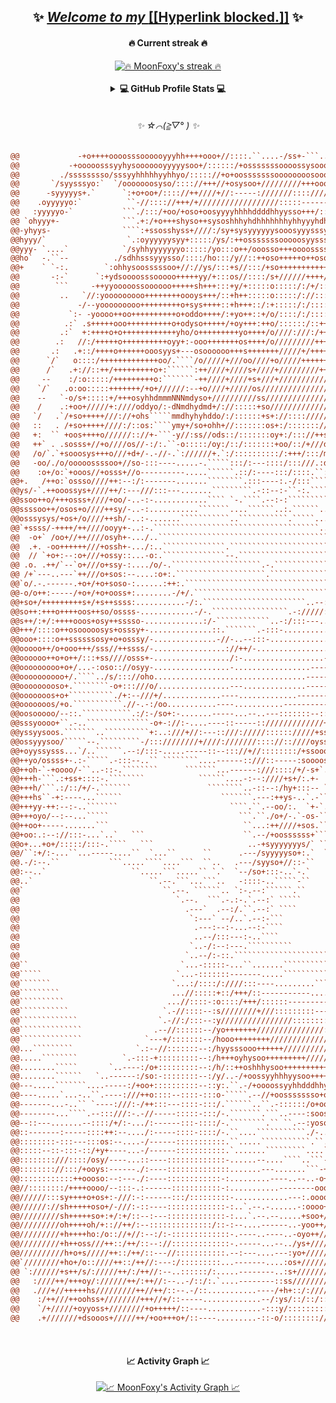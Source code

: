 <!-- **MoonFoxy/MoonFoxy** is a ✨ _special_ ✨ repository because its `README.md` (this file) appears on my GitHub profile. -->

<h2 align="center">✨ <a href="https://foxy.moe"><em>Welcome to my </em>[[Hyperlink blocked.]]</a> ✨</h2>

<!-- COLOR
"monokai-metallian" => [
  "background" => "#1F222E",
  "border" => "#FFFFFF",
  "currStreakLabel" => "#F85D7F",
  "currStreakNum" => "#F8D866",
  "dates" => "#9CA2B8",
  "fire" => "#FC9867",
  "ring" => "#FC9867",
  "sideLabels" => "#F85D7F",
  "sideNums" => "#F8D866",
  "stroke" => "#4A4F64"
]
-->
<h4 align="center">🔥 Current streak 🔥</h4>
<div align="center">
  <!-- CURRENT STREAK -->
  <a href="https://github.com/DenverCoder1/github-readme-streak-stats">
    <img title="🔥 Current streak 🔥"
         alt="🔥 MoonFoxy's streak 🔥"
         src="https://github-readme-streak-stats.herokuapp.com/?user=MoonFoxy&date_format=j%20M%5B%20Y%5D&theme=monokai-metallian&background=161B22&dates=FFFFFF&hide_border=true"
         />
  </a>
</div>

</br>

<details> 
  <summary align="center">
    <b>💻 GitHub Profile Stats 💻</b>
  </summary>
  
  </br>
  
  <!-- GITHUB STATS -->
  <div align="center">
    <a href="https://github.com/anuraghazra/github-readme-stats">
      <img title="🇦 Github Stats 🇦"
           alt="🇦 MoonFoxy's Github Stats 🇦"
           src="https://denvercoder1-github-readme-stats.vercel.app/api/?username=MoonFoxy&show_icons=true&count_private=true&bg_color=161B22&title_color=F85D7F&icon_color=F8D866&text_color=FFFFFF&hide_border=true"
           height="192px"
           />
    </a>
    <!-- TOP LANGUAGES -->
    <a href="https://github.com/anuraghazra/github-readme-stats">
      <img title="👅 Top Languages 👅"
           alt="👅 MoonFoxy's Top Languages 👅"
           src="https://github-readme-stats.vercel.app/api/top-langs/?username=MoonFoxy&langs_count=8&layout=compact&bg_color=161B22&title_color=F85D7F&icon_color=F8D866&text_color=FFFFFF&hide_border=true"
           height="192px"
           /> 
    </a>
  </div>
  <div align="center">
    <!-- WAKATIME -->
    <a href="https://github.com/anuraghazra/github-readme-stats">
      <img title="⌛ Wakatime Top Languages ⌛"
           alt="⌛ MoonFoxy's Wakatime Top Languages ⌛"
           src="https://github-readme-stats.vercel.app/api/wakatime?username=MoonFoxy&langs_count=10&layout=compact&bg_color=161B22&title_color=F85D7F&icon_color=F8D866&text_color=FFFFFF&hide_border=true"
           />
    </a>
  </div>
  
  </br>
  
  <p align="center">
    <b>Note:</b> Top languages is only a metric of the languages my public code consists of and <b>DOES NOT</b> reflect experience or skill level.
  </p>
</details>

</br>

<h6 align="center">✨ ☆⌒(≧▽​° ) ✨</h6>

<!-- IMAGE BEGINS HERE -->
``` diff
@@             -+o++++oooosssoooooyyyhh++++ooo+//::::.``....-/ss+-```...```                          :ossyyssoo++++++++++y++@@
@@           -+ooooosssyyhysooooooyyyyysoo+/::::::/+osssssssoooossysooooooooo+//-.                 -+oosyysoo+++++++++++oy+o@@
@@         ./sssssssso/sssyyhhhhhyyhhyo/::::://+o+oosssssssoooooooosooooooooooooooo+/:.          `/+osyhsoooo+++++++++++sooo@@
@@       `/syysssyo:`  `/ooooooosyso/:::://+++//+osysoo+/////////+++oooosssssooooooooooso/-`    .++oshdyooooo++++++oooosssoo@@
@@      -syyyyys+.`      `:+o+oo+/:::://++////+//:-----:///////:::://////+oossysoooooooooooo/:..+++sydyyoooooooooooooossyoos@@
@@    .oyyyyyo:`          ``-//:::://+++/+//////////////////:::::---------::://osssooooooo++so+o++osydyyooooooooooooossyssss@@
@@   :yyyyyo-`           ```./:::/+oo/+oso+oosyyyyhhhhddddhhyysso+++/::-...``....-/ssoooooo:/oyooooshhyyooooooooooooyyyyyss`@@
@@ `ohyyy+-              ```.+:/+o+++shyso++sysoshhhyhdhhhhhhhyhhyyyhdhyso/:-...```.:osoooo+::+ysooshhyyoooooooooosyyhysss. @@
@@-yhyys-                ````:+ssosshyss+////:/sy+sysyyyyyysooosyyysssyhhhyyyso/:-..`.:syooo:::/ssoshhyysoossyyyyyhhysooo`  @@
@@hyyy/`                  `.:oyyyyyysyy+:::::/ys/:++osssssssooooosyysssssyyysyyhhys+:-..+yso:::::oyshdhhhhhhhhhhhysooo+-`   @@
@@yyy- `....`            `/syhhyyyyyyyo:::::/yo:::o++/ooosso+++oooossssoo+ssysoooyhhyo+:-/yso::/::oyhdddddhhhhysoooo+:`  ``.@@
@@ho`  -.``--          ./sdhhsssyyysso/::::/ho:::/y//::++oso+++++o++osoo/:+syh+/:/syy//+o+:sy+:o/::ohyhhhssoooooooo:`  ./:``@@
@@+    ` `-:.        `:ohhysoosssssoo+//://ys/:::+s//:::/+so+++++++++++/:::osho+:::+s+:::oooss/sy/::syooooooooss+:`    +o-`.@@
@@       -:-`      `:+ydsoooosssooooo+++++yy/+:::os//::::/s+//////++++/::::/oyh++::::/:::/o/ss/yhy+:+ssooooosh/.      .:+:--@@
@@        ```     -++yyooooossoooooo+++++sh+++:::+y/+:::::o:::::/:/+/:::::::osh+o+::::::::+s/ooyhhho/sysosyyyyy-      +oo:--@@
@@         ..   `//:yooooooooo++++++++oooys+++/::+h++:::::o:::::/://::::::::osh+oo+:::::::/ss++syyyhssyyoyyyyyyy.    `ss+---@@
@@             -/--yooooooooo+++++++++o+sys++++::+h+++::/:+:::::/:/:::::::::ooho+oo+::::::/ossooosyyyyhyysyyhhhho    :ss:---@@
@@           `:- -yoooo++oo++++++++++o+oddo++++/:+yo++::+/o/::::/:/:::::++::ooho+ooo+++////+sssoooosyyyyhsyyhhhhd-  `os+----@@
@@          .:` .s+++++ooo++++++++++o+odyso+++++/+oy+++:++o/::::::/::++/++:/ooyo+oo+o+oo++++osssoooosyyyhhyyyhhhhh` :ss:---:@@
@@         .:`  +:++++o+o++++++++++++yho/o+++++++++yo++++/o////:///:/+++++//oohs++o+++++++oooossoooooyyyydysyhhhhm+`oso-://:@@
@@        .:   //:/+++++o++++++++++oyy+:-ooo+++++++os++++/o/////////++++++/++omy++o+++++++ooooossoooooyyydyssyhdhdh/os++:..`@@
@@       .:   .+::/++++o++++++ooosyys+---osoooooo+++s+++++++/////+/+++++++/++sdd+++o++++++++++oooooooooyyhhsosydddmso+:.``  @@
@@      `/`   o::::/+++++++++++++oo/.````/o/////+///oo////+o/////+++++++++++odshs++o++++++++++ooooooooosyyhyooyhyyhy+.`     @@
@@      /`   .+://::++/+++++++++o+:``````:++////+////s+////+/////////+++oossyh/oh++o++++++++++++oooooooosyhyosso+/sy+-      @@
@@     --    :/:o:::::/+++++++++o:```````-++////+////+s+///+/////////////+osho:ohyoo++++++++++++oooooooo+shhso+/+:hy:+.     @@
@@    `/`   .o:oo:::::+++++++/+o+//////:--+o////+/////os/////////////////++s+-`.+hossoo++++++++++oo+oooo/oyys/:-/:dh-+/     @@
@@    --   `-o/s+:::::+/+++osyhhdmmmNNNmdyso+//////////ss////////////////+o+:```:+s++ooso+++++++++oooooo+/shs:::/ohh-:+.    @@
@@    /    .:+oo+/////+:////oddyo/:-dNmdhydmd+/://:::::+so///////////////oo:`````:o+++++oo++++++++ooooooo:+hs:--/yyh/`+/    @@
@@   `/   .`/+so+++++///://+ohs`````mmdhyhyhddo/:/::::::+s+://:::://////oo/-..````/s+++++++++++++++oooooo::ys::+yyyyo :+.   @@
@@   ::   . /+so+++++////:/::os:````ymy+/so+ohh+//:::::::os+:/::::::://+sssssss+/--+s++++++++++++++osoooo::so+oyyyyys .+/   @@
@@   +:  `` +oos++++o//////:://+-```-y//:ss//ods::/:::::::oy+:/::://++sNMNdhhdNNNmdhhyso++++++++++++oso+/::+yooshyyyy  /+.  @@
@@   ++` . .sosss+//+o////os//-:/:.``-o:::::/oy:/::/:::::::+oo/::/+///dmmdhhhddmNNddNNho+++++++++++/+/o+:::/sooohyyyy  -+:  @@
@@   /o/`.`+sooosys+++o///+d+/-.-//-.`://////+.`:/::::::::::/:+++/:::/mdyo+o++oymm+-/hNmyo+++++++++::+:+/:+:sooohyyhy  `++` @@
@@   -oo/./o/ooooossssoo+//so-:::----.....-.`````:::/:---::::/:::///.:ds+/:so::sdd-``.mhoso+++++++/::+o:+oo/osooyyyhy   :+- @@
@@    :o+/o:`+ooos//+osss+//o----------.....``````.::/:----:::/::::.``:+//:::/+oh+``:ssos+///:::://::/so+ooo+sooyhyhs`  .+/ @@
@@+.   /++o:`ossso////++:--:/:-------.......````````.:::----:.-/:::````////::/+o:`.://--+ho++//:++//:/ossssooosoyhydo:  `++`@@
@@ys/-`.++ooossys+////++/:---///:::---.......`````````.-::--:-``-:.`````..----..-://-..-/sys+++/+o+++oososyysossyhhdoo-  /+.@@
@@ssoo++o/+++osss+////+oo/-..-:-............```` `-.````.--:-:`````````.......----....:-/+syso+++osooooooosyysosyhhho++` -+:@@
@@ssssoo++/osos+o////++sy/-..-:...........```````....``````..:.``````...........-....-:-//+hyyso++osooooooosyyssyyhs++/: `++@@
@@osssysys/+os+/o////++sh/-..:-.......```````````..```````````.`````...........-...../:-+/+yyyyssoosssooos+ossyyyyhoo++:. ++@@
@@`+ssss/-++++/++////ooyy+-..:-.`````````````````````````````````````.........---....////+o+hhyhyssosssoooooosssyysoo++:/`:+@@
@@  -o+` /oo+//++////osyh+-.../..``````````````````````````````````````............../o//+o-shyhhysssssssosooosoosyoso++-:-+@@
@@  .+. -oo++++++///+ossh+-.../:..``````````````.```````````````````````.............+o-+o:-/yhyhyysssssysssooosooyooooo-:-+@@
@@  // `+o+:--:o+///+ossy::...-o:.``````````````--.```````````````````````.........-+s++o:-/syyshyssyssssyyysooososyoo++/`/+@@
@@ .o. .++/`--`o+///o+ssy-:..../o/-.````````````````````.-.``````````````........::/+/+/../soyyohhyoosyssssyysooosoyoo+++`-+@@
@@ /+`---..---`++///o+sos:--....:o+:.````````````````````.````````````````-------.:s+/-..-o+ohy+shhs++ossssssyooossyooo++:`+@@
@@`o/.-.------.+o+/+o+soso-:......:++:.```````````````````````````````````````..:oo:.....-o+ohs++yhy++++osssssssooyysoo+++`-@@
@@-o/o++:-----/+o+/+o+ooss+:........-/+/.``````````````````````````````...--://+s/.......+++oho++odyo+++++ossssssssyyooo++..@@
@@+so+/+++++++++s+/+s++ssss:...........-/:.```````````````````````..--:///++/::::-......:o++oh++++dhs+++++oooooosssyhsoo++/`@@
@@so++:+++o++++oos++so/ossss-............-/-.`````````````````.-://///::---..-----......++++ss++++ydyo++++ooooooooooysoo+++`@@
@@s++/:+/:++++ooos+osy++sssso-.............:/-````````````..-:/:::---...........-....../++++so++++shhs+++ooooooooooosyooo++-@@
@@+++/::::o++osooooosys+osssy+-..............::.```````.-:::-........................-:o++++s+++o+ss+/:+oooooooooooooyooo++/@@
@@ooo+::::o++ssssssosy+o+osssy/-..............-//-..--:::-.....................------/o++++so+++o+o-----++++oooooooooyoooooo@@
@@ooooo++/o+ooo+++/sss//++ssss/-................://++/-..................---------:/oo+++++s+++oo+o.---`----+oooooooossooooo@@
@@oooooo++o+o++/:::+ss////osss+-................./:-..................---------://+o++++++so+++oo+o`-------.+ooooosoosy+++oo@@
@@ooooooooo+o+/...-:oso:://osyy-.................-.................----------::++/+o+++++oo++++o++s-------:/ooosooossyho++oo@@
@@oooooooooo+/.````../s/::://oho..................................--------::/+o+::+o+++ooso++++o++yo+++++ooo++osooosyyys++oo@@
@@ooooooooso+.````````-o+:::///o/................---..............---------/os+//:o+++oooo++++oooos:/+yooooo/:+s++/oyyyy+++o@@
@@ooooooos+o+``````````./+:--///+/.............----.............---------:+syo+//+o+oooos+++++oooo/:::soo+++::/s++:/syyh+++s@@
@@ooooooos/+o.```````````.//-.-:/oo...........----...........-----------:+sshy+++oooo+oso+/+oooooo::::oo+//:::/soo++oyyh+++s@@
@@oosooooo/--::.```````````.:/:-/so+:-.......-----...--..---:::::::--::/osooshyoo++++oso+::+ooooo::///+s+/::/:+ooooooyydo++s@@
@@sssyoooo+``.-..``````````````-o+-://:-....----::-----:://///////////+osssoshhs++o+oso++//+++ss///////y++//o+oooooooyyds++s@@
@@yssyysoos.```````..``````````+:..:///+//:---::///://///:::::://///+ssosyyysydy++sooooooooooyo/++/////y+ooooooosooooyyhso+s@@
@@ossyyysoo/`````--.`````````-/:::////////+////:///////:::://::////oysssooyysydyo+sooooososs+-..``````.y+ooooooosooooyhhso+s@@
@@+oyyssysss...`/..``````.--:/:::-.....-----::--::://+//::::::::/+ssooossssyyhdyosooooosss/.```````````yoooooooosooooydyss+s@@
@@++yo/ossss+-.:-`````.-:::--..`` ````````....------::///::-----:soooosssoooshdysooooso+:.`````````````yooooooossooooydsssoo@@
@@++oh-`-+oooo/-``..-::-.````````      ```````...------:///::::/+/-s+`.--:/+oshysoo+/-.````````````````yooooooossooooysyssso@@
@@+++h-```.:+ss+::::-.````````            ``````....-:--:////+s+/:.+-    ``...oo+/.````````````````````yooooooossooosy++ysss@@
@@+++h/```.:/::/+/-.```````                 ````````..-::--:/hy+:::-- `````.://:..````````````````````-soooooooyssssyo++oyss@@
@@+++hs``-+:----...``````                      ```````.---:++ys-..`.-`````.::.....-.``````````````````+oooooooohssss+/-/+yss@@
@@+++yy-++:--:-..```````                         ````.``.--oo/:.  `+-`.....`````.---.````````````````:sosoooooyhsss/-`.//+os@@
@@+++oyo/--:--...`````                             ```.``./o+/-.`-os-````````````..--.``````````````:sssooooosyhs+-```.//+os@@
@@++oo+-----.......```                              ``...:++////+sos.``````````````...```````````.-+syyoooossyyo-`````.//oss@@
@@+oo:.:--://:::-...`..`   ```                      ``.--/+oossssss+``````````````````.``````.:::::-+ysoossss+-```````.//sss@@
@@o+...+o+/:::::/:::-.````   ```                     ..-+syyyyyyys/` ``````````````````.``````-.```/yssssss/.`````````./+yss@@
@@/``:+/:-...``...-----....``  `...``      ``      .---/syyyyyso+:.`  ``````````    `` `.`````.-`.+ysysso:.```````````./ssos@@
@@.-/:--.``           ```.....````....```  ``..   .---/syyso+//::-``       ```          `.````.:+yyyyo/.`````````````../y+os@@
@@:--..`                   ``.....```.....`` `.`  `--/so+:::-..`-.`          `           ```.:oysoo+-.```````````````..+o/os@@
@@..`                          ``.--.```...```..   -::::-..`````-``                 `````-/+o+:-:::-`````````````````.-y//+s@@
@@`                               ``.--. ``````.. `:-.--:``````.``                    `..``````.:+:-`````````````````-oo///s@@
@@                                   `.--.  ```.-.:-.`.--:` `````            `            `````.:s:.````````````````./s+///o@@
@@                                     .---`  .--:/.``.--:` ````            ``            `````.-s:.```````````````.-o++///o@@
@@                                      `:---` --/..`.--:-```               `          `````.``.-s:.``````````````.-o++////o@@
@@                                       .---:--:-...--:-````               `      `````````..`.:y/-.````````````..++/+////+@@
@@                                       ..--/:::---:-..````                `     `````````..-..:y/:.``````````.../o/++///::@@
@@                                      `..-/:--:---.``````````             `  ```````````...--.:y+/-`````````.../o//++///:-@@
@@                                     `..--/:-::.`````````````````````  ``````````````......-:.:h++---.````..../s///+////:`@@
@@``                                  `...-:::::-...``.......```````````````````````.........--:/h+/```````...-:s////+////: @@
@@`````                              `...-:::::::-------.....````````````````````......--------:os/.``      ```o+///++////: @@
@@```````                           `...:/::::/:////:::----.........```````.........-------.---/y/-```````    :+:///+/////- @@
@@`````````                         ...//:::::+::/+++/::-----------.............-----------...:os:..````     -/::::/+/////. @@
@@``````````                       ...//::::-:o::::/+++/::::::-------------------------------.:o:::----..```-::::::/+////:  @@
@@```````````                     `.-//::::--:s////////+///:::::::::-------:------------...-.-+/--------:::::-:/:.-://///-  @@
@@`````````````                  `.-//:/:::--:y////////////////:::::::::-::------------::///:+/-----------------/.o/.:///`  @@
@@``````````````                .--//::::::--/yo+++++++///////////////:::::::::::://////+/:/o/:::----------------:.d+.:/-   @@
@@``````````````              `---+/:::::::--/hooo++++++++///////////////////////+//////:/so+//:::::::::::-::::::/-:N:-/`   @@
@@...`````````              `.:--//:::::::--:/hyysssooo++++++///////////+////////////++oyhs+/:////////::::::///+:oo`dd`ooo++@@
@@.....````````          `.-:::-+:::::::::--:/h+++oyhysoo+++++++++/////++//////////+oydyo+/+o++/-.``.-:::++//+.h-/+-+M+-+++o@@
@@........`````       `..----:/o+:::::::::--:/h/::++oshhhysoo+++++++++++++++++///+sdmdso++//::::::-----.:++++/.oh.o+.Nm`++++@@
@@........``````   `..------:/so:-::::::::--:/y/..-/+oossyyhhhyysoo+++++++++++oshmmhs++++////////:::::::::/:/++.N-/+.yM::+++@@
@@---.....```````....-----:/+oo+::::::::::--::y:.``.-/+oooossyyhhdddhhyyyyhhhhhyNds++////////////+++++++//ossss-so-+/:My.+++@@
@@----.....`...-..``.----:///++o::::--::::-:::o-`````.--//+oossssssso+oosssssoohyo+///////////////////ohsssssss+.h`++`mm`+oo@@
@@-------...-..`` `----:///:-/++:::---::::-:::/.``````..``.-::::::/o+oosssoo+oyo++///////////////////+hyssssssoo-o`++-sN.+oo@@
@@--------...````.--:::///:-.-//-----:::::-:::/-.```````.```..----:soossso++oso+////////////////////oyyyssssso++/-.+o/:M-+oo@@
@@--::---.......--::::/+/:-.../:------:::-::::/-.````````.`` ``.--:yoso+///ss/++//////////////+++//ohyyyyysoo++++::oo+`N:/oo@@
@@::-------:-----::::++:--..../:-----::::-::::/-.``....```````````./-....-os/:++++++++++++++++////ohyyyyysooo+oooooooo.h:/oo@@
@@::::::::-:::---:::os:--....-/------:::::::::::.``.....```````````.``..-ooo////+++++++++++/////+syyyyyyyooooossoooooo:o:+o+@@
@@:::::--::-:::-::/+y+----...-/------:::::::::::.`.......`````````....`-++oo////++++++/////////+oosyyyyysoosssoooooooo/:-/++@@
@@::::::::///::::/osy/----...::----:::::::::::::-......--....````..```-++oo+///++////////////+oo+oyyyyysosssssooooooooo..+++@@
@@:::::::://:::/+ooys:------./:----::::::::::::::.......---.......```-+ooo++///////////////+++++s-syyyysysssssooooooooo::+++@@
@@::::::::::::++oooso:--:---./:----::::::::::::-:.........----..--..-o+oo+++/////////////+++++++/-/yyyyyssssssooooooooo+++++@@
@@//::::::::/++++oooo/--:::-.:------:::::::::::-:...........--------ooo++++//////+//////+++++++o-.:/hyysssssosoooooooo++++++@@
@@//////:::sy++++o+os+:-///:-:------:::/:::::::::-............---:.oooo/++////////////////++++o:---`:syyysoosoooooooo+++++++@@
@@//////://sh+++++oso+/-///:-::----:::::::::::::-:..`.--.-......-:oooo+/+++///////////////+++o/-.-```-+soossooooooooo+++++++@@
@@/////////sh+++++so+:+/:+/::--:---:::::::::::::-:...`.--.--.....+soo+///+////////////////++++---````.-/osssooooosooo++++++o@@
@@/////////oh++++oh/+:://++/:--::::::::::::::/::-:--....------..-yoo++////////////////://+++o:-.`````.-:/sssssoossooooooosso@@
@@/////////+h++++ho:/o:://+//:--:/:-:::::::::::::-.----..----..-oyo++///////////::::::///++o/-.````````::+sssssyysssssyyysss@@
@@/////////+h++oss///++::/++/::--://:::::::::::::-.-----...--../ys+////////////:::://////+s/.``````````-::osssyyssssyyso++/:@@
@@//////////h+o+s/////++::/++/::---//:::::::::::.--:---....---:yo+/////////////:/://////+o/.```````````-::/hsyhhdhyyso..``: @@
@@`////////+ho+/o::////++::/++//:---:/:::::::::...-------....:os+//////////////:://///++o:````````````.-:::s:+shhyyyy--:/-s`@@
@@ `://////+s++/s/://///++/:/++//:--..::::::/:.....--------..:s+/////////////::://///++o-````````````.--::/-..:ssyyys.///+s:@@
@@   :////++/+++oy/://////++/:++//:--..-/::/:.`....--------::ss////////:::://///////+o+.````````````.--:/:.````-oooo+-:+.h+/@@
@@   .///+//+++++hs/////////++//++/::--.-/::...........----/+h+::/:////::://///////+o+`````````````.-:/:-.`````.:ooo/:`+.N:+@@
@@    :/++///++oohss+////////+++//+/::-----.............--/:ys/::/::/::://////////+o/`````````````.-/:-.....```.::oo::.:+N`+@@
@@    `/+/////+oyyoss+////////+o+++++/::----............-:::y/::::::::://////////+s:````````````.-/:-......````.::/s-.:.hh.o@@
@@    .+///////+dsooos+/////++/+oo+++o+/::----.........-::-o/::::::::///////////+s:```````````.:/:--......`````::::/:-+`N/:o@@
```
<!-- IMAGE ENDS HERE -->

</br>

<h4 align="center">📈 Activity Graph 📈</h4>
<div align="center">
  <!-- ACTIVITY GRAPH -->
  <a href="https://github.com/ashutosh00710/github-readme-activity-graph">
    <img title="📈 Activity Graph 📈"
         alt="📈 MoonFoxy's Activity Graph 📈"
         src="https://activity-graph.herokuapp.com/graph?username=MoonFoxy&bg_color=161B22&color=F8D866&line=F85D7F&point=FFFFFF&hide_title=true&hide_border=true"
         />
  </a>
</div>
